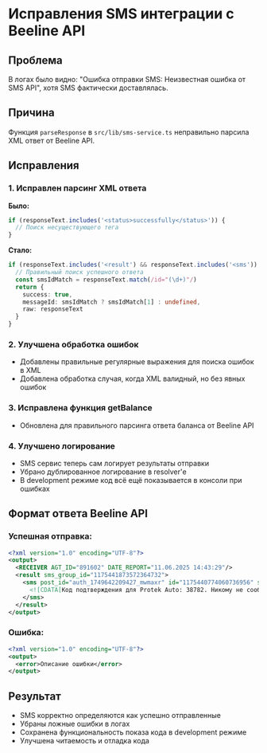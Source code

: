 # Исправления SMS интеграции с Beeline API

## Проблема
В логах было видно: "Ошибка отправки SMS: Неизвестная ошибка от SMS API", хотя SMS фактически доставлялась.

## Причина
Функция `parseResponse` в `src/lib/sms-service.ts` неправильно парсила XML ответ от Beeline API.

## Исправления

### 1. Исправлен парсинг XML ответа

**Было:**
```typescript
if (responseText.includes('<status>successfully</status>')) {
  // Поиск несуществующего тега
}
```

**Стало:**
```typescript
if (responseText.includes('<result') && responseText.includes('<sms')) {
  // Правильный поиск успешного ответа
  const smsIdMatch = responseText.match(/id="(\d+)"/)
  return {
    success: true,
    messageId: smsIdMatch ? smsIdMatch[1] : undefined,
    raw: responseText
  }
}
```

### 2. Улучшена обработка ошибок
- Добавлены правильные регулярные выражения для поиска ошибок в XML
- Добавлена обработка случая, когда XML валидный, но без явных ошибок

### 3. Исправлена функция getBalance
- Обновлена для правильного парсинга ответа баланса от Beeline API

### 4. Улучшено логирование
- SMS сервис теперь сам логирует результаты отправки
- Убрано дублированное логирование в resolver'е
- В development режиме код всё ещё показывается в консоли при ошибках

## Формат ответа Beeline API

### Успешная отправка:
```xml
<?xml version="1.0" encoding="UTF-8"?>
<output>
  <RECEIVER AGT_ID="891602" DATE_REPORT="11.06.2025 14:43:29"/>
  <result sms_group_id="1175441873572364732">
    <sms post_id="auth_1749642209427_mwmaxr" id="1175440774060736956" smstype="SENDSMS" phone="+79611177205" sms_res_count="1">
      <![CDATA[Код подтверждения для Protek Auto: 38782. Никому не сообщайте этот код.]]>
    </sms>
  </result>
</output>
```

### Ошибка:
```xml
<?xml version="1.0" encoding="UTF-8"?>
<output>
  <error>Описание ошибки</error>
</output>
```

## Результат
- SMS корректно определяются как успешно отправленные
- Убраны ложные ошибки в логах
- Сохранена функциональность показа кода в development режиме
- Улучшена читаемость и отладка кода 